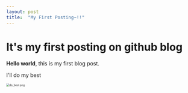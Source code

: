 ```yaml
---
layout: post
title:  "My First Posting~!!"
---
```


# It's my first posting on github blog

**Hello world**, this is my first blog post.

I'll do my best





<img src="D:\03-projects\csy5271abcd-github-blog\csy5271abcd.github.io\images\2024-07-16-first-posting\do_best.png.png" alt="do_best.png" style="zoom: 50%;" />





